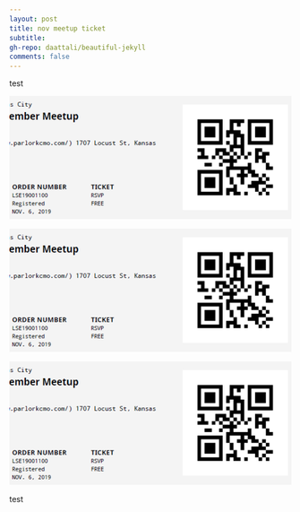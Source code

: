 ```yaml
---
layout: post
title: nov meetup ticket
subtitle: 
gh-repo: daattali/beautiful-jekyll 
comments: false
---
```


test

![Ticket](https://github.com/johnwesleyharding/johnwesleyharding.github.io/blob/master/img/image.png)

![try3](https://github.com/johnwesleyharding/johnwesleyharding.github.io/raw/master/img/image.png)

![try2](img/image.png)

test
